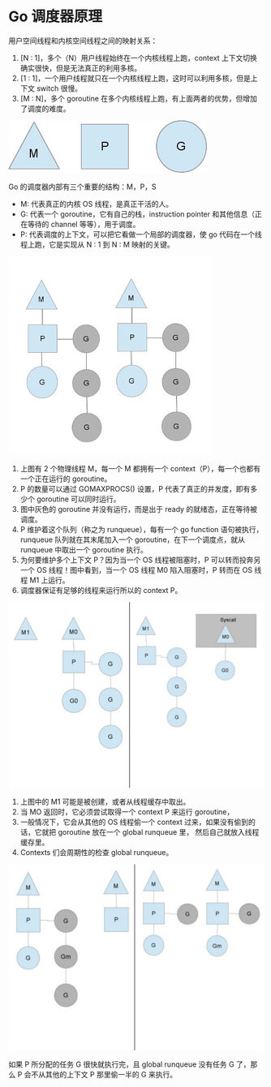 Go 调度器原理
===

用户空间线程和内核空间线程之间的映射关系：
1. [N : 1]，多个（N）用户线程始终在一个内核线程上跑，context 上下文切换确实很快，但是无法真正的利用多核。
2. [1 : 1]，一个用户线程就只在一个内核线程上跑，这时可以利用多核，但是上下文 switch 很慢。
3. [M : N]，多个 goroutine 在多个内核线程上跑，有上面两者的优势，但增加了调度的难度。

![alt text](img/03.1.jpg)

Go 的调度器内部有三个重要的结构：M，P，S
- M: 代表真正的内核 OS 线程，是真正干活的人。
- G: 代表一个 goroutine，它有自己的栈，instruction pointer 和其他信息（正在等待的 channel 等等），用于调度。
- P: 代表调度的上下文，可以把它看做一个局部的调度器，使 go 代码在一个线程上跑，它是实现从 N : 1 到 N : M 映射的关键。

![alt text](img/03.2.jpg)

1. 上图有 2 个物理线程 M，每一个 M 都拥有一个 context（P），每一个也都有一个正在运行的 goroutine。
2. P 的数量可以通过 GOMAXPROCS() 设置，P 代表了真正的并发度，即有多少个 goroutine 可以同时运行。
3. 图中灰色的 goroutine 并没有运行，而是出于 ready 的就绪态，正在等待被调度。
4. P 维护着这个队列（称之为 runqueue），每有一个 go function 语句被执行，runqueue 队列就在其末尾加入一个 goroutine，在下一个调度点，就从 runqueue 中取出一个 goroutine 执行。
5. 为何要维护多个上下文 P？因为当一个 OS 线程被阻塞时，P 可以转而投奔另一个 OS 线程！图中看到，当一个 OS 线程 M0 陷入阻塞时，P 转而在 OS 线程 M1 上运行。
6. 调度器保证有足够的线程来运行所以的 context P。

![alt text](img/03.3.jpg)

1. 上图中的 M1 可能是被创建，或者从线程缓存中取出。
2. 当 MO 返回时，它必须尝试取得一个 context P 来运行 goroutine，
3. 一般情况下，它会从其他的 OS 线程偷一个 context 过来，如果没有偷到的话，它就把 goroutine 放在一个 global runqueue 里，
然后自己就放入线程缓存里。
4. Contexts 们会周期性的检查 global runqueue。

![alt text](img/03.4.jpg)

如果 P 所分配的任务 G 很快就执行完，且 global runqueue 没有任务 G 了，那么 P 会不从其他的上下文 P 那里偷一半的 G 来执行。
